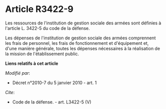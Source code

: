 # Article R3422-9

Les ressources de l'institution de gestion sociale des armées sont définies à l'article L. 3422-5 du code de la défense. 

Les dépenses de l'institution de gestion sociale des armées comprennent les frais de personnel, les frais de fonctionnement
et d'équipement et, d'une manière générale, toutes les dépenses nécessaires à la réalisation de la mission de l'établissement
public.

**Liens relatifs à cet article**

_Modifié par_:

  - Décret n°2010-7 du 5 janvier 2010 - art. 1

_Cite_:

  - Code de la défense. - art. L3422-5 (V)
